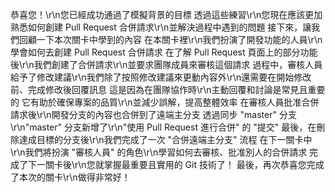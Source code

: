 恭喜您！\r\n您已經成功通過了模擬背景的目標
透過這些練習\r\n您現在應該更加熟悉如何創建 Pull Request 合併請求\r\n並解決過程中遇到的問題
接下來，讓我們回顧一下本次關卡中學到的內容
在本關卡裡\r\n我們扮演了開發功能的人員\r\n學會如何去創建 Pull Request 合併請求
在了解 Pull Request 頁面上的部分功能後\r\n我們創建了合併請求\r\n並要求團隊成員來審核這個請求
過程中，審核人員給予了修改建議\r\n我們除了按照修改建議來更動內容外\r\n還需要在開始修改前、完成修改後回覆訊息
這是因為在團隊協作時\r\n主動回覆和討論是常見且重要的
它有助於確保專案的品質\r\n並減少誤解，提高整體效率
在審核人員批准合併請求後\r\n開發分支的內容也合併到了遠端主分支
透過同步 "master" 分支\r\n"master" 分支新增了\r\n"使用 Pull Request 進行合併" 的 "提交"
最後，在刪除達成目標的分支後\r\n我們完成了一次 "合併遠端主分支" 流程
在下一關卡中\r\n我們將扮演 "審核人員" 的角色\r\n學習如何去審核、批准別人的合併請求
完成了下一關卡後\r\n您就掌握最重要且實用的 Git 技術了！
最後，再次恭喜您完成了本次的關卡\r\n做得非常好！